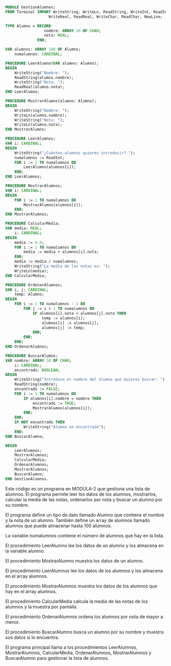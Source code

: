 ```modula-2

MODULE GestionAlumnos;
FROM Terminal IMPORT WriteString, WriteLn, ReadString, WriteInt, ReadInt,
                   WriteReal, ReadReal, WriteChar, ReadChar, NewLine;

TYPE Alumno = RECORD
                 nombre: ARRAY 30 OF CHAR;
                 nota: REAL;
              END;

VAR alumnos: ARRAY 100 OF Alumno;
    numalumnos: CARDINAL;

PROCEDURE LeerAlumno(VAR alumno: Alumno);
BEGIN
    WriteString("Nombre: ");
    ReadString(alumno.nombre);
    WriteString("Nota: ");
    ReadReal(alumno.nota);
END LeerAlumno;

PROCEDURE MostrarAlumno(alumno: Alumno);
BEGIN
    WriteString("Nombre: ");
    WriteLn(alumno.nombre);
    WriteString("Nota: ");
    WriteLn(alumno.nota);
END MostrarAlumno;

PROCEDURE LeerAlumnos;
VAR i: CARDINAL;
BEGIN
    WriteString("¿Cuántos alumnos quieres introducir? ");
    numalumnos := ReadInt;
    FOR i := 1 TO numalumnos DO
        LeerAlumno(alumnos[i]);
    END;
END LeerAlumnos;

PROCEDURE MostrarAlumnos;
VAR i: CARDINAL;
BEGIN
    FOR i := 1 TO numalumnos DO
        MostrarAlumno(alumnos[i]);
    END;
END MostrarAlumnos;

PROCEDURE CalcularMedia;
VAR media: REAL;
    i: CARDINAL;
BEGIN
    media := 0.0;
    FOR i := 1 TO numalumnos DO
        media := media + alumnos[i].nota;
    END;
    media := media / numalumnos;
    WriteString("La media de las notas es: ");
    WriteLn(media);
END CalcularMedia;

PROCEDURE OrdenarAlumnos;
VAR i, j: CARDINAL;
    temp: Alumno;
BEGIN
    FOR i := 1 TO numalumnos - 1 DO
        FOR j := i + 1 TO numalumnos DO
            IF alumnos[i].nota < alumnos[j].nota THEN
                temp := alumnos[i];
                alumnos[i] := alumnos[j];
                alumnos[j] := temp;
            END;
        END;
    END;
END OrdenarAlumnos;

PROCEDURE BuscarAlumno;
VAR nombre: ARRAY 30 OF CHAR;
    i: CARDINAL;
    encontrado: BOOLEAN;
BEGIN
    WriteString("Introduce el nombre del alumno que quieres buscar: ");
    ReadString(nombre);
    encontrado := FALSE;
    FOR i := 1 TO numalumnos DO
        IF alumnos[i].nombre = nombre THEN
            encontrado := TRUE;
            MostrarAlumno(alumnos[i]);
        END;
    END;
    IF NOT encontrado THEN
        WriteString("Alumno no encontrado");
    END;
END BuscarAlumno;

BEGIN
    LeerAlumnos;
    MostrarAlumnos;
    CalcularMedia;
    OrdenarAlumnos;
    MostrarAlumnos;
    BuscarAlumno;
END GestionAlumnos.

```

Este código es un programa en MODULA-2 que gestiona una lista de alumnos. El programa permite leer los datos de los alumnos, mostrarlos, calcular la media de las notas, ordenarlos por nota y buscar un alumno por su nombre.

El programa define un tipo de dato llamado Alumno que contiene el nombre y la nota de un alumno. También define un array de alumnos llamado alumnos que puede almacenar hasta 100 alumnos.

La variable numalumnos contiene el número de alumnos que hay en la lista.

El procedimiento LeerAlumno lee los datos de un alumno y los almacena en la variable alumno.

El procedimiento MostrarAlumno muestra los datos de un alumno.

El procedimiento LeerAlumnos lee los datos de los alumnos y los almacena en el array alumnos.

El procedimiento MostrarAlumnos muestra los datos de los alumnos que hay en el array alumnos.

El procedimiento CalcularMedia calcula la media de las notas de los alumnos y la muestra por pantalla.

El procedimiento OrdenarAlumnos ordena los alumnos por nota de mayor a menor.

El procedimiento BuscarAlumno busca un alumno por su nombre y muestra sus datos si lo encuentra.

El programa principal llama a los procedimientos LeerAlumnos, MostrarAlumnos, CalcularMedia, OrdenarAlumnos, MostrarAlumnos y BuscarAlumno para gestionar la lista de alumnos.